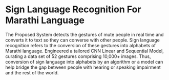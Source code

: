 # Sign Language Recognition  For Marathi Language
 The Proposed System detects the gestures of mute people in real time and  converts it to text so they can converse with other people.  Sign language recognition refers to the conversion of these gestures into  alphabets of Marathi language. Engineered a tailored CNN Linear and Sequential Model, curating a data set of 52 gestures comprising 10,000+ images. Thus, conversion of sign language into  alphabets by an algorithm or a model can help bridge the gap between people  with hearing or speaking impairment and the rest of the world.
